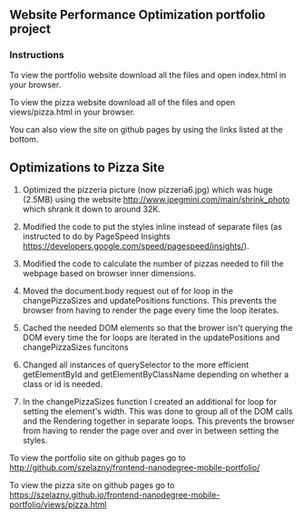 ## Website Performance Optimization portfolio project
### Instructions

To view the portfolio website download all the files and open index.html in your browser.

To view the pizza website download all of the files and open views/pizza.html in your browser.

You can also view the site on github pages by using the links listed at the bottom.

## Optimizations to Pizza Site

1. Optimized the pizzeria picture (now pizzeria6.jpg) which was huge (2.5MB) using the website http://www.jpegmini.com/main/shrink_photo which shrank it down to  around 32K.

2. Modified the code to put the styles inline instead of separate files (as instructed to do by PageSpeed Insights https://developers.google.com/speed/pagespeed/insights/).

3. Modified the code to calculate the number of pizzas needed to fill the webpage based on browser inner dimensions.

4. Moved the document.body request out of for loop in the changePizzaSizes and updatePositions functions. This prevents the browser from having to render the page every time the loop iterates.

5. Cached the needed DOM elements so that the brower isn't querying the DOM every time the for loops are iterated in the updatePositions and changePizzaSizes funcitons

6. Changed all instances of querySelector to the more efficient getElementById and getElementByClassName depending on whether a class or id is needed.

7. In the changePizzaSizes function I created an additional for loop for setting the element's width. This was done to group all of the DOM calls and the Rendering together in separate loops. This prevents the browser from having to render the page over and over in between setting the styles.


To view the portfolio site on github pages go to http://github.com/szelazny/frontend-nanodegree-mobile-portfolio/

To view the pizza site on github pages go to https://szelazny.github.io/frontend-nanodegree-mobile-portfolio/views/pizza.html


